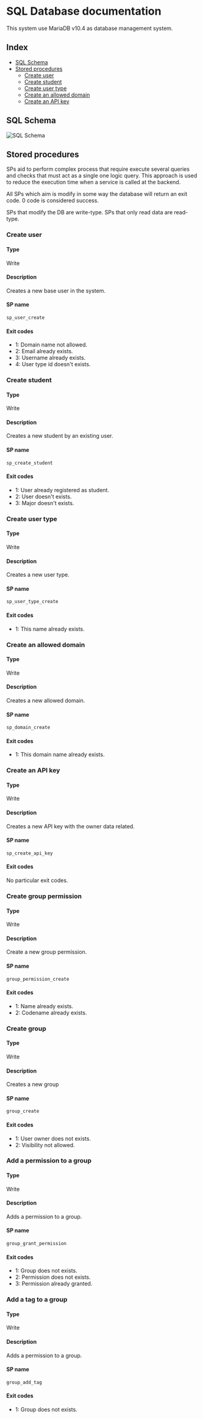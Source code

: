 # SQL Database documentation

This system use MariaDB v10.4 as database management system.

## Index

* [SQL Schema](#SQL-Schema)
* [Stored procedures](#Stored-procedures)
  * [Create user](#Create-user)
  * [Create student](#Create-student)
  * [Create user type](#Create-user-type)
  * [Create an allowed domain](#Create-an-allowed-domain)
  * [Create an API key](#Create-an-API-key)

## SQL Schema
![SQL Schema](diagrams/db.png)

## Stored procedures

SPs aid to perform complex process that require execute several queries and checks that must act as
a single one logic query. This approach is used to reduce the execution time when a service is called
at the backend.

All SPs which aim is modify in some way the database will return an exit code. 0 code is considered success.

SPs that modify the DB are write-type. SPs that only read data are read-type.

### Create user

#### Type

Write

#### Description

Creates a new base user in the system.

#### SP name

`sp_user_create`

#### Exit codes

* 1: Domain name not allowed.
* 2: Email already exists.
* 3: Username already exists.
* 4: User type id doesn't exists.

### Create student

#### Type

Write

#### Description

Creates a new student by an existing user.

#### SP name

`sp_create_student`

#### Exit codes

* 1: User already registered as student.
* 2: User doesn't exists.
* 3: Major doesn't exists.

### Create user type

#### Type

Write

#### Description

Creates a new user type.

#### SP name

`sp_user_type_create`

#### Exit codes

* 1: This name already exists.

### Create an allowed domain

#### Type

Write

#### Description

Creates a new allowed domain.

#### SP name

`sp_domain_create`

#### Exit codes

* 1: This domain name already exists.

### Create an API key

#### Type

Write

#### Description

Creates a new API key with the owner data related.

#### SP name

`sp_create_api_key`

#### Exit codes

No particular exit codes.

### Create group permission

#### Type

Write

#### Description

Create a new group permission.

#### SP name

`group_permission_create`

#### Exit codes

* 1: Name already exists.
* 2: Codename already exists.

### Create group

#### Type

Write

#### Description

Creates a new group

#### SP name

`group_create`

#### Exit codes

* 1: User owner does not exists.
* 2: Visibility not allowed.

### Add a permission to a group

#### Type

Write

#### Description

Adds a permission to a group.

#### SP name

`group_grant_permission`

#### Exit codes

* 1: Group does not exists.
* 2: Permission does not exists.
* 3: Permission already granted.

### Add a tag to a group

#### Type

Write

#### Description

Adds a permission to a group.

#### SP name

`group_add_tag`

#### Exit codes

* 1: Group does not exists.
